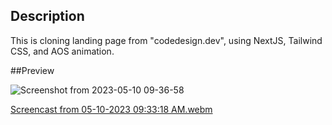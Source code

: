 ## Description

This is cloning landing page from "codedesign.dev", using NextJS, Tailwind CSS, and AOS animation.

##Preview

![Screenshot from 2023-05-10 09-36-58](https://github.com/ikhsansyahrizal/Slicing-Landing-Page-Holadok/assets/72852911/7d8b6107-c0a6-4da4-9937-306cf14db0cd)




[Screencast from 05-10-2023 09:33:18 AM.webm](https://github.com/ikhsansyahrizal/Slicing-Landing-Page-Holadok/assets/72852911/819e73b0-bf8f-49d5-a4c6-ea36bd82b882)

